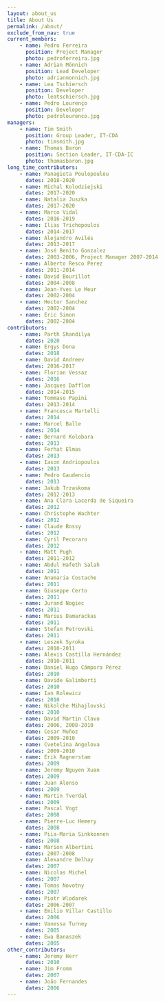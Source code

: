 ```yaml
---
layout: about_us
title: About Us
permalink: /about/
exclude_from_nav: true
current_members:
    - name: Pedro Ferreira
      position: Project Manager
      photo: pedroferreira.jpg
    - name: Adrian Mönnich
      position: Lead Developer
      photo: adrianmonnich.jpg
    - name: Lea Tschiersch
      position: Developer
      photo: leatschiersch.jpg
    - name: Pedro Lourenço
      position: Developer
      photo: pedrolourenco.jpg
managers:
    - name: Tim Smith
      position: Group Leader, IT-CDA
      photo: timsmith.jpg
    - name: Thomas Baron
      position: Section Leader, IT-CDA-IC
      photo: thomasbaron.jpg
long_time_contributors:
    - name: Panagiota Poulopoulou
      dates: 2018-2020
    - name: Michal Kolodziejski
      dates: 2017-2020
    - name: Natalia Juszka
      dates: 2017-2020
    - name: Marco Vidal
      dates: 2016-2019
    - name: Ilias Trichopoulos
      dates: 2014-2017
    - name: Alejandro Avilés
      dates: 2013-2017
    - name: José Benito Gonzalez
      dates: 2003-2006, Project Manager 2007-2014
    - name: Alberto Resco Perez
      dates: 2011-2014
    - name: David Bourillot
      dates: 2004-2008
    - name: Jean-Yves Le Meur
      dates: 2002-2004
    - name: Hector Sanchez
      dates: 2002-2004
    - name: Eric Simon
      dates: 2002-2004
contributors:
    - name: Parth Shandilya
      dates: 2020
    - name: Ergys Dona
      dates: 2018
    - name: David Andreev
      dates: 2016-2017
    - name: Florian Vessaz
      dates: 2016
    - name: Jacques Dafflon
      dates: 2014-2015
    - name: Tommaso Papini
      dates: 2013-2014
    - name: Francesca Martelli
      dates: 2014
    - name: Marcel Balle
      dates: 2014
    - name: Bernard Kolobara
      dates: 2013
    - name: Ferhat Elmas
      dates: 2013
    - name: Iason Andriopoulos
      dates: 2013
    - name: Pedro Gaudencio
      dates: 2013
    - name: Jakub Trzaskoma
      dates: 2012-2013
    - name: Ana Clara Lacerda de Siqueira
      dates: 2012
    - name: Christophe Wachter
      dates: 2012
    - name: Claude Bossy
      dates: 2012
    - name: Cyril Pecoraro
      dates: 2012
    - name: Matt Pugh
      dates: 2011-2012
    - name: Abdul Hafeth Salah
      dates: 2011
    - name: Anamaria Costache
      dates: 2011
    - name: Giuseppe Certo
      dates: 2011
    - name: Jurand Nogiec
      dates: 2011
    - name: Marius Damarackas
      dates: 2011
    - name: Stefan Petrovski
      dates: 2011
    - name: Leszek Syroka
      dates: 2010-2011
    - name: Alexis Castilla Hernández
      dates: 2010-2011
    - name: Daniel Hugo Cámpora Pérez
      dates: 2010
    - name: Davide Galimberti
      dates: 2010
    - name: Ian Rolewicz
      dates: 2010
    - name: Nikolche Mihajlovski
      dates: 2010
    - name: David Martin Clavo
      dates: 2006, 2008-2010
    - name: Cesar Muñoz
      dates: 2009-2010
    - name: Cvetelina Angelova
      dates: 2009-2010
    - name: Erik Ragnerstam
      dates: 2009
    - name: Jeremy Nguyen Xuan
      dates: 2009
    - name: Juan Alonso
      dates: 2009
    - name: Martin Tverdal
      dates: 2009
    - name: Pascal Vogt
      dates: 2008
    - name: Pierre-Luc Hemery
      dates: 2008
    - name: Piia-Maria Sinkkonnen
      dates: 2008
    - name: Marion Albertini
      dates: 2007-2008
    - name: Alexandre Delhay
      dates: 2007
    - name: Nicolas Michel
      dates: 2007
    - name: Tomas Novotny
      dates: 2007
    - name: Piotr Wlodarek
      dates: 2006-2007
    - name: Emilio Villar Castillo
      dates: 2006
    - name: Vanessa Turney
      dates: 2005
    - name: Ewa Banaszek
      dates: 2005
other_contributors:
    - name: Jeremy Herr
      dates: 2010
    - name: Jim Fromm
      dates: 2007
    - name: João Fernandes
      dates: 2006
---
```

